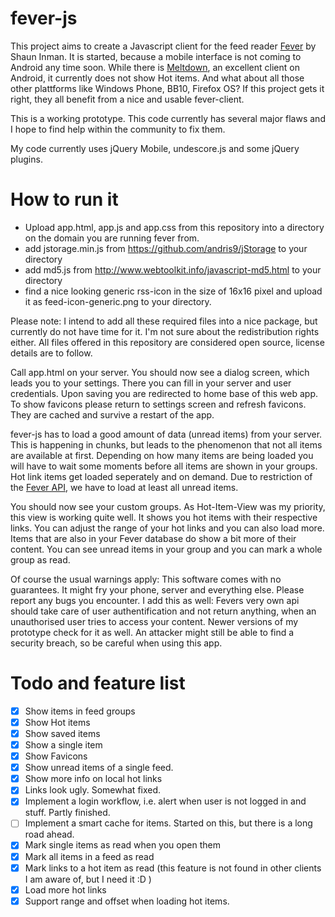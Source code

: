 fever-js
========

This project aims to create a Javascript client for the feed reader [Fever](http://www.feedafever.com/) by Shaun Inman. It is started, because a mobile interface is not coming to Android any time soon. While there is [Meltdown](https://github.com/phubbard/Meltdown), an excellent client on Android, it currently does not show Hot items. And what about all those other plattforms like Windows Phone, BB10, Firefox OS? If this project gets it right, they all benefit from a nice and usable fever-client.

This is a working prototype. This code currently has several major flaws and I hope to find help within the community to fix them.

My code currently uses jQuery Mobile, undescore.js and some jQuery plugins.

How to run it
=============

- Upload app.html, app.js and app.css from this repository into a directory on the domain you are running fever from.
- add jstorage.min.js from https://github.com/andris9/jStorage to your directory
- add md5.js from http://www.webtoolkit.info/javascript-md5.html to your directory
- find a nice looking generic rss-icon in the size of 16x16 pixel and upload it as feed-icon-generic.png to your directory.

Please note: I intend to add all these required files into a nice package, but currently do not have time for it. I'm not sure about the redistribution rights either. All files offered in this repository are considered open source, license details are to follow.

Call app.html on your server. You should now see a dialog screen, which leads you to your settings. There you can fill in your server and user credentials. Upon saving you are redirected to home base of this web app. To show favicons please return to settings screen and refresh favicons. They are cached and survive a restart of the app. 

fever-js has to load a good amount of data (unread items) from your server. This is happening in chunks, but leads to the phenomenon that not all items are available at first. Depending on how many items are being loaded you will have to wait some moments before all items are shown in your groups. Hot link items get loaded seperately and on demand. Due to restriction of the [Fever API](http://www.feedafever.com/api), we have to load at least all unread items.

You should now see your custom groups. As Hot-Item-View was my priority, this view is working quite well. It shows you hot items with their respective links. You can adjust the range of your hot links and you can also load more. Items that are also in your Fever database do show a bit more of their content. You can see unread items in your group and you can mark a whole group as read.

Of course the usual warnings apply: This software comes with no guarantees. It might fry your phone, server and everything else. Please report any bugs you encounter. I add this as well: Fevers very own api should take care of user authentification and not return anything, when an unauthorised user tries to access your content. Newer versions of my prototype check for it as well. An attacker might still be able to find a security breach, so be careful when using this app.

Todo and feature list
=====================

- [X] Show items in feed groups
- [X] Show Hot items
- [X] Show saved items
- [X] Show a single item
- [X] Show Favicons
- [X] Show unread items of a single feed.
- [X] Show more info on local hot links
- [X] Links look ugly. Somewhat fixed.
- [X] Implement a login workflow, i.e. alert when user is not logged in and stuff. Partly finished.
- [ ] Implement a smart cache for items. Started on this, but there is a long road ahead.
- [X] Mark single items as read when you open them
- [X] Mark all items in a feed as read
- [X] Mark links to a hot item as read (this feature is not found in other clients I am aware of, but I need it :D )
- [X] Load more hot links
- [X] Support range and offset when loading hot items.
